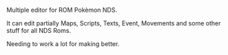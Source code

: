Multiple editor for ROM Pokèmon NDS.

It can edit partially Maps, Scripts, Texts, Event, Movements and some other stuff for all NDS Roms.

Needing to work a lot for making better.